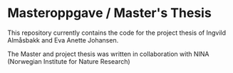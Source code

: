 # Masteroppgave / Master's Thesis

This repository currently contains the code for the project thesis of Ingvild Almåsbakk and Eva Anette Johansen.

The Master and project thesis was written in collaboration with NINA (Norwegian Institute for Nature Research)
